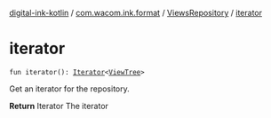 [digital-ink-kotlin](../../index.md) / [com.wacom.ink.format](../index.md) / [ViewsRepository](index.md) / [iterator](./iterator.md)

# iterator

`fun iterator(): `[`Iterator`](https://kotlinlang.org/api/latest/jvm/stdlib/kotlin.collections/-iterator/index.html)`<`[`ViewTree`](../../com.wacom.ink.format.tree/-view-tree/index.md)`>`

Get an iterator for the repository.

**Return**
Iterator The iterator

